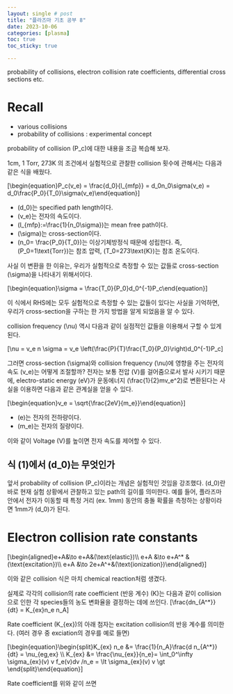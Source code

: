 ```yaml
---
layout: single # post
title: "플라즈마 기초 공부 8"
date: 2023-10-06
categories: [plasma]
toc: true
toc_sticky: true

---
```


probability of collisions, electron collision rate coefficients, differential cross sections etc.

# Recall

- various collisions
- probability of collisions : experimental concept
  
probability of collision \(P_c\)에 대한 내용을 조금 복습해 보자. 

1cm, 1 Torr, 273K 의 조건에서 실험적으로 관찰한 collision 횟수에 관해서는 다음과 같은 식을 배웠다. 

\[\begin{equation}P_c(v_e) = \frac{d_0}{l_{mfp}} = d_0n_0\sigma(v_e) = d_0\frac{P_0}{T_0}\sigma(v_e)\end{equation}\]

- \(d_0\)는 specified path length이다.
- \(v_e\)는 전자의 속도이다.
- \(l_{mfp}:=\frac{1}{n_0\sigma}\)는 mean free path이다.
- \(\sigma\)는 cross-section이다.
- \(n_0= \frac{P_0}{T_0}\)는 이상기체방정식 때문에 성립한다. 즉, \(P_0=1\text{Torr}\)는 참조 압력, \(T_0=273\text{K}\)는 참조 온도이다.

사실 이 변환을 한 이유는, 우리가 실험적으로 측정할 수 있는 값들로 cross-section \(\sigma\)을 나타내기 위해서이다. 

\[\begin{equation}\sigma = \frac{T_0}{P_0}d_0^{-1}P_c\end{equation}\]

이 식에서 RHS에는 모두 실험적으로 측정할 수 있는 값들이 있다는 사실을 기억하면, 우리가 cross-section을 구하는 한 가지 방법을 알게 되었음을 알 수 있다. 

collision frequency \(\nu\) 역시 다음과 같이 실점적인 값들을 이용해서 구할 수 있게 된다. 

\[\nu = v_e n \sigma = v_e \left(\frac{P}{T}\frac{T_0}{P_0}\right)d_0^{-1}P_c\]

그러면 cross-section \(\sigma\)와 collision frequency \(\nu\)에 영향을 주는 전자의 속도 \(v_e\)는 어떻게 조절할까? 전자는 보통 전압 \(V\)를 걸어줌으로서 발사 시키기 때문에, electro-static energy \(eV\)가 운동에너지 \(\frac{1}{2}mv_e^2\)로 변환된다는 사실을 이용하면 다음과 같은 관계실을 얻을 수 있다. 

\[\begin{equation}v_e = \sqrt{\frac{2eV}{m_e}}\end{equation}\]

- \(e\)는 전자의 전하량이다.
- \(m_e\)는 전자의 질량이다.

이와 같이 Voltage \(V\)를 높이면 전자 속도를 제어할 수 있다. 

## 식 $(1)$에서 \(d_0\)는 무엇인가

앞서 probability of collision \(P_c\)이라는 개념은 실험적인 것임을 강조했다. 
\(d_0\)란 바로 현재 실험 상황에서 관찰하고 있는 path의 길이를 의미한다. 
예를 들어, 플라즈마 안에서 전자가 이동할 때 특정 거리 $($ex. 1mm$)$ 동안의 충돌 확률을 측정하는 상황이라면 1mm가 \(d_0\)가 된다. 

# Electron collision rate constants

\[\begin{aligned}e+A&\to e+A&(\text{elastic})\\\\ e+A &\to e+A^* &(\text{excitation})\\\\ e+A &\to 2e+A^+&(\text{ionization})\end{aligned}\]

이와 같은 collision 식은 마치 chemical reaction처럼 생겼다. 

실제로 각각의 collision의 rate coefficient $($반응 계수$)$ \(K\)는 다음과 같이 collision으로 인한 각 species들의 농도 변화율을 결정하는 데에 쓰인다. 
\[\frac{dn_{A^*}}{dt} = K_{ex}n_e n_A\]

Rate coefficient \(K_{ex}\)의 아래 첨자는 excitation collision의 반응 계수를 의미한다. $($여러 경우 중 exciation의 경우를 예로 들면$)$ 

\[\begin{equation}\begin{split}K_{ex} n_e &= \frac{1}{n_A}\frac{d n_{A^*}}{dt} = \nu_{eg,ex} \\\\ K_{ex} &= \frac{\nu_{ex}}{n_e}= \int_0^\infty \sigma_{ex}(v) v f_e(v)dv /n_e = \lt \sigma_{ex}(v) v \gt \end{split}\end{equation}\]

Rate coefficient를 위와 같이 쓰면 